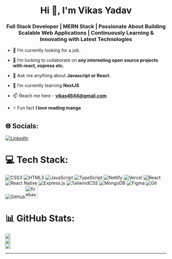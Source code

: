 <h1 align="center">Hi 👋, I'm Vikas Yadav</h1>
<h3 align="center">Full Stack Developer | MERN Stack | Passionate About Building Scalable Web Applications | Continuously Learning & Innovating with Latest Technologies</h3>

- 🔭 I’m currently looking for a job.

- 👯 I’m looking to collaborate on **any interesting open source projects with react, express etc.**

- 💬 Ask me anything about **Javascript or React.**

- 🌱 I’m currently learning **NextJS**

- 📫 Reach me here -  **vikas4644@gmail.com**

- ⚡ Fun fact **I love reading manga**

## 🌐 Socials:
[![LinkedIn](https://img.shields.io/badge/LinkedIn-%230077B5.svg?logo=linkedin&logoColor=white)](https://www.linkedin.com/in/vikas-yadav-197a12208/) 

# 💻 Tech Stack:
![CSS3](https://img.shields.io/badge/css3-%231572B6.svg?style=for-the-badge&logo=css3&logoColor=white) ![HTML5](https://img.shields.io/badge/html5-%23E34F26.svg?style=for-the-badge&logo=html5&logoColor=white) ![JavaScript](https://img.shields.io/badge/javascript-%23323330.svg?style=for-the-badge&logo=javascript&logoColor=%23F7DF1E) ![TypeScript](https://img.shields.io/badge/typescript-%23007ACC.svg?style=for-the-badge&logo=typescript&logoColor=white) ![Netlify](https://img.shields.io/badge/netlify-%23000000.svg?style=for-the-badge&logo=netlify&logoColor=#00C7B7) ![Vercel](https://img.shields.io/badge/vercel-%23000000.svg?style=for-the-badge&logo=vercel&logoColor=white)  ![React](https://img.shields.io/badge/react-%2320232a.svg?style=for-the-badge&logo=react&logoColor=%2361DAFB) ![React Native](https://img.shields.io/badge/react_native-%2320232a.svg?style=for-the-badge&logo=react&logoColor=%2361DAFB) ![Express.js](https://img.shields.io/badge/express.js-%23404d59.svg?style=for-the-badge&logo=express&logoColor=%2361DAFB) ![TailwindCSS](https://img.shields.io/badge/tailwindcss-%2338B2AC.svg?style=for-the-badge&logo=tailwind-css&logoColor=white) ![MongoDB](https://img.shields.io/badge/MongoDB-%234ea94b.svg?style=for-the-badge&logo=mongodb&logoColor=white)  ![Figma](https://img.shields.io/badge/figma-%23F24E1E.svg?style=for-the-badge&logo=figma&logoColor=white) ![Git](https://img.shields.io/badge/git-%23F05033.svg?style=for-the-badge&logo=git&logoColor=white) ![GitHub](https://img.shields.io/badge/github-%23121011.svg?style=for-the-badge&logo=github&logoColor=white)<img src="https://www.vectorlogo.zone/logos/firebase/firebase-icon.svg" alt="firebase" width="40" height="40"/>
# 📊 GitHub Stats:
![](https://github-readme-stats.vercel.app/api?username=vikaas29&theme=dark&hide_border=false&include_all_commits=true&count_private=true)<br/>
![](https://github-readme-streak-stats.herokuapp.com/?user=vikaas29&theme=dark&hide_border=false)<br/>
![](https://github-readme-stats.vercel.app/api/top-langs/?username=vikaas29&theme=dark&hide_border=false&include_all_commits=true&count_private=true&layout=compact)

---

